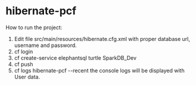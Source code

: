 # hibernate-pcf
How to run the project:
1. Edit file src/main/resources/hibernate.cfg.xml with proper database url, username and password.
2. cf login
3. cf create-service elephantsql turtle SparkDB_Dev
4. cf push
5. cf logs hibernate-pcf --recent
   the console logs will be displayed with User data.
